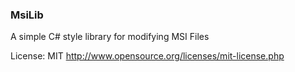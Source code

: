 ### MsiLib  
A simple C# style library for modifying MSI Files

License: MIT http://www.opensource.org/licenses/mit-license.php
